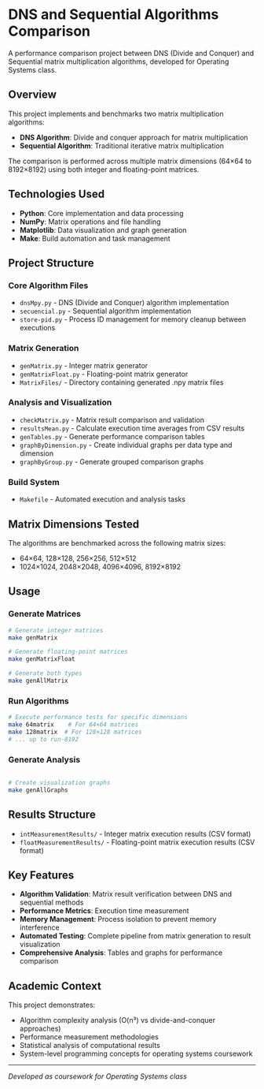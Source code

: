 # DNS and Sequential Algorithms Comparison

A performance comparison project between DNS (Divide and Conquer) and Sequential matrix multiplication algorithms, developed for Operating Systems class.

## Overview

This project implements and benchmarks two matrix multiplication algorithms:
- **DNS Algorithm**: Divide and conquer approach for matrix multiplication
- **Sequential Algorithm**: Traditional iterative matrix multiplication

The comparison is performed across multiple matrix dimensions (64×64 to 8192×8192) using both integer and floating-point matrices.

## Technologies Used

- **Python**: Core implementation and data processing
- **NumPy**: Matrix operations and file handling
- **Matplotlib**: Data visualization and graph generation
- **Make**: Build automation and task management

## Project Structure

### Core Algorithm Files
- `dnsMpy.py` - DNS (Divide and Conquer) algorithm implementation
- `secuencial.py` - Sequential algorithm implementation
- `store-pid.py` - Process ID management for memory cleanup between executions

### Matrix Generation
- `genMatrix.py` - Integer matrix generator
- `genMatrixFloat.py` - Floating-point matrix generator
- `MatrixFiles/` - Directory containing generated .npy matrix files

### Analysis and Visualization
- `checkMatrix.py` - Matrix result comparison and validation
- `resultsMean.py` - Calculate execution time averages from CSV results
- `genTables.py` - Generate performance comparison tables
- `graphByDimension.py` - Create individual graphs per data type and dimension
- `graphByGroup.py` - Generate grouped comparison graphs

### Build System
- `Makefile` - Automated execution and analysis tasks

## Matrix Dimensions Tested

The algorithms are benchmarked across the following matrix sizes:
- 64×64, 128×128, 256×256, 512×512
- 1024×1024, 2048×2048, 4096×4096, 8192×8192

## Usage

### Generate Matrices
```bash
# Generate integer matrices
make genMatrix

# Generate floating-point matrices
make genMatrixFloat

# Generate both types
make genAllMatrix
```

### Run Algorithms
```bash
# Execute performance tests for specific dimensions
make 64matrix    # For 64×64 matrices
make 128matrix  # For 128×128 matrices
# ... up to run-8192
```

### Generate Analysis
```bash

# Create visualization graphs
make genAllGraphs
```

## Results Structure

- `intMeasurementResults/` - Integer matrix execution results (CSV format)
- `floatMeasurementResults/` - Floating-point matrix execution results (CSV format)

## Key Features

- **Algorithm Validation**: Matrix result verification between DNS and sequential methods
- **Performance Metrics**: Execution time measurement
- **Memory Management**: Process isolation to prevent memory interference
- **Automated Testing**: Complete pipeline from matrix generation to result visualization
- **Comprehensive Analysis**: Tables and graphs for performance comparison

## Academic Context

This project demonstrates:
- Algorithm complexity analysis (O(n³) vs divide-and-conquer approaches)
- Performance measurement methodologies
- Statistical analysis of computational results
- System-level programming concepts for operating systems coursework

---

*Developed as coursework for Operating Systems class*